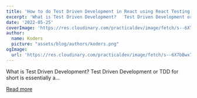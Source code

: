 ```yaml
---
title: 'How to do Test Driven Development in React using React Testing Library, Jest and Cypress'
excerpt: 'What is Test Driven Development?   Test Driven Development or TDD for short is essentially a...'
date: '2022-05-25'
coverImage: 'https://res.cloudinary.com/practicaldev/image/fetch/s--6X7bBwx7--/c_imagga_scale,f_auto,fl_progressive,h_420,q_auto,w_1000/https://dev-to-uploads.s3.amazonaws.com/uploads/articles/88i2wd1ggupyor4zjstp.png'
author:
  name: Koders
  picture: "assets/blog/authors/koders.png"
ogImage:
  url: 'https://res.cloudinary.com/practicaldev/image/fetch/s--6X7bBwx7--/c_imagga_scale,f_auto,fl_progressive,h_420,q_auto,w_1000/https://dev-to-uploads.s3.amazonaws.com/uploads/articles/88i2wd1ggupyor4zjstp.png'
---
```


What is Test Driven Development?   Test Driven Development or TDD for short is essentially a...

[Read more](https://dev.to/andrewbaisden/how-to-do-test-driven-development-in-react-using-react-testing-library-jest-and-cypress-1d1i)
